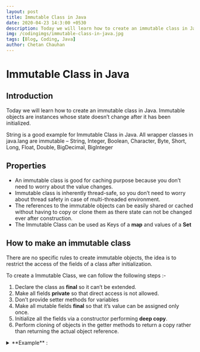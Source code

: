 ```yaml
---
layout: post
title: Immutable Class in Java
date: 2020-04-23 14:3:00 +0530
description: Today we will learn how to create an immutable class in Java. Immutable objects are instances whose state doesn’t change after it has been initialized.
img: /codingimgs/immutable-class-in-java.jpg
tags: [Blog, Coding, Java]
author: Chetan Chauhan
---
```

# Immutable Class in Java

## Introduction
Today we will learn how to create an immutable class in Java. Immutable objects are instances whose state doesn’t change after it has been initialized.

String is a good example for Immutable Class in Java. All wrapper classes in java.lang are immutable – String, Integer, Boolean, Character, Byte, Short, Long, Float, Double, BigDecimal, BigInteger

## Properties
* An immutable class is good for caching purpose because you don’t need to worry about the value changes. 
* Immutable class is inherently thread-safe, so you don’t need to worry about thread safety in case of multi-threaded environment.
* The references to the immutable objects can be easily shared or cached without having to copy or clone them as there state can not be changed ever after construction.
* The Immutable Class can be used as Keys of a **map** and values of  a **Set**

## How to make an immutable class
There are no specific rules to create immutable objects, the idea is to restrict the access of the fields of a class after initialization.

To create a Immutable Class, we can follow the following steps :-
1. Declare the class as **final** so it can’t be extended.
2. Make all fields **private** so that direct access is not allowed.
3. Don’t provide setter methods for variables
4. Make all mutable fields **final** so that it’s value can be assigned only once.
5. Initialize all the fields via a constructor performing **deep copy**.
6. Perform cloning of objects in the getter methods to return a copy rather than returning the actual object reference.


<details><summary>
**Example** :
</summary>
```

import java.util.HashMap;
import java.util.Iterator;

public final class FinalClassExample {

	private final int id;
	
	private final String name;
	
	private final HashMap<String,String> testMap;
	
	public int getId() {
		return id;
	}


	public String getName() {
		return name;
	}

	/**
	 * Accessor function for mutable objects
	 */
	public HashMap<String, String> getTestMap() {
		//return testMap;
		return (HashMap<String, String>) testMap.clone();
	}

	/**
	 * Constructor performing Deep 
	 * @param i
	 * @param n
	 * @param hm
	 */
	
	public FinalClassExample(int i, String n, HashMap<String,String> hm){
		System.out.println("Performing Deep  for Object initialization");
		this.id=i;
		this.name=n;
		HashMap<String,String> tempMap=new HashMap<String,String>();
		String key;
		Iterator<String> it = hm.keySet().iterator();
		while(it.hasNext()){
			key=it.next();
			tempMap.put(key, hm.get(key));
		}
		this.testMap=tempMap;
	}
	
	
	/**
	 * Constructor performing Shallow 
	 * @param i
	 * @param n
	 * @param hm
	 */
	/**
	public FinalClassExample(int i, String n, HashMap<String,String> hm){
		System.out.println("Performing Shallow  for Object initialization");
		this.id=i;
		this.name=n;
		this.testMap=hm;
	}
	*/
	
	/**
	 * To test the consequences of Shallow  and how to avoid it with Deep  for creating immutable classes
	 * @param args
	 */
	public static void main(String[] args) {
		HashMap<String, String> h1 = new HashMap<String,String>();
		h1.put("1", "first");
		h1.put("2", "second");
		
		String s = "original";
		
		int i=10;
		
		FinalClassExample ce = new FinalClassExample(i,s,h1);
		
		//Lets see whether its copy by field or reference
		System.out.println(s==ce.getName());
		System.out.println(h1 == ce.getTestMap());
		//print the ce values
		System.out.println("ce id:"+ce.getId());
		System.out.println("ce name:"+ce.getName());
		System.out.println("ce testMap:"+ce.getTestMap());
		//change the local variable values
		i=20;
		s="modified";
		h1.put("3", "third");
		//print the values again
		System.out.println("ce id after local variable change:"+ce.getId());
		System.out.println("ce name after local variable change:"+ce.getName());
		System.out.println("ce testMap after local variable change:"+ce.getTestMap());
		
		HashMap<String, String> hmTest = ce.getTestMap();
		hmTest.put("4", "new");
		
		System.out.println("ce testMap after changing variable from accessor methods:"+ce.getTestMap());

	}

}

```
</details>
**Output** :
```
Performing Deep  for Object initialization
true
false
ce id:10
ce name:original
ce testMap:{2=second, 1=first}
ce id after local variable change:10
ce name after local variable change:original
ce testMap after local variable change:{2=second, 1=first}
ce testMap after changing variable from accessor methods:{2=second, 1=first}

```

## Miscellaneous
Immutable classes can also be created using builder pattern. Builder Pattern is a better option if the immutable class has a lot of attributes and some of them are optional.\
Using builder pattern to create immutable class is a good approach when the number of arguments in the Constructor is more that can cause confusion in their ordering.

**Steps to follow**
1. The immutable class should have only getter methods.
2. The immutable class will have a private constructor with Builder object as parameter that will be used to create the immutable class.
3. If the immutable class attributes are not immutable, for example HashMap, we should perform deep copy or cloning to avoid modification of its attributes.

**Example**
```

import java.util.HashMap;

public class ImmutableClass {
	
	//required fields
	private int id;
	private String name;
	
	//optional fields
	private HashMap<String, String> properties;
	private String company;
	
	public int getId() {
		return id;
	}

	public String getName() {
		return name;
	}

	public HashMap<String, String> getProperties() {
		//return cloned object to avoid changing it by the client application
		return (HashMap<String, String>) properties.clone();
	}

	public String getCompany() {
		return company;
	}

	private ImmutableClass(ImmutableClassBuilder builder) {
		this.id = builder.id;
		this.name = builder.name;
		this.properties = builder.properties;
		this.company = builder.company;
	}
	
        //Builder class
	public static class ImmutableClassBuilder{
		//required fields
		private int id;
		private String name;
		
		//optional fields
		private HashMap<String, String> properties;
		private String company;
		
		public ImmutableClassBuilder(int i, String nm){
			this.id=i;
			this.name=nm;
		}
		
		public ImmutableClassBuilder setProperties(HashMap<String,String> hm){
			this.properties = (HashMap<String, String>) hm.clone();
			return this;
		}
		
		public ImmutableClassBuilder setCompany(String comp){
			this.company = comp;
			return this;
		}
		
		public ImmutableClass build(){
			return new ImmutableClass(this);
		}
	}
}

```

**Reference** :: [Oracle Documentation](https://docs.oracle.com/javase/tutorial/essential/concurrency/imstrat.html)